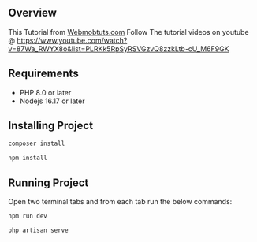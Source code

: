 ## Overview
This Tutorial from [Webmobtuts.com](https://webmobtuts.com/)
Follow The tutorial videos on youtube @ https://www.youtube.com/watch?v=87Wa_RWYX8o&list=PLRKk5RpSyRSVGzvQ8zzkLtb-cU_M6F9GK

## Requirements

- PHP 8.0 or later
- Nodejs 16.17 or later


## Installing Project
```bash
composer install
```
```bash
npm install
```

## Running Project
Open two terminal tabs and from each tab run the below commands:

```bash
npm run dev
```

```bash
php artisan serve
```
